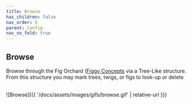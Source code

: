 ```yaml
---
title: Browse
has_children: false
nav_order: 5
parent: Config
nav_no_fold: true
---
```


## Browse

Browse through the Fig Orchard ([Figgy Concepts](/docs/getting-started/concepts.html) via a Tree-Like structure. 
From this structure you may mark trees, twigs, or figs to look-up or delete

<br/>![Browse]({{ '/docs/assets/images/gifs/browse.gif' | relative-url }})<br/>